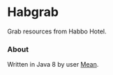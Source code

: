 # Habgrab
Grab resources from Habbo Hotel.

### About
Written in Java 8 by user <a href="#">Mean</a>. 
